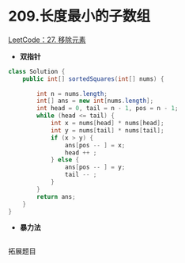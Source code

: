 #   209.长度最小的子数组
[LeetCode：27. 移除元素](https://leetcode.cn/problems/remove-element/)
- **双指针**
```java
class Solution {
	public int[] sortedSquares(int[] nums) {
	
		int n = nums.length;
		int[] ans = new int[nums.length];
		int head = 0, tail = n - 1, pos = n - 1;
		while (head <= tail) {
			int x = nums[head] * nums[head];	
			int y = nums[tail] * nums[tail];
			if (x > y) {
				ans[pos -- ] = x;
				head ++ ;
			} else {	
				ans[pos -- ] = y;	
				tail -- ;	
			}
		}	
		return ans;
	}
}
```

- **暴力法**
```java

```

拓展题目
